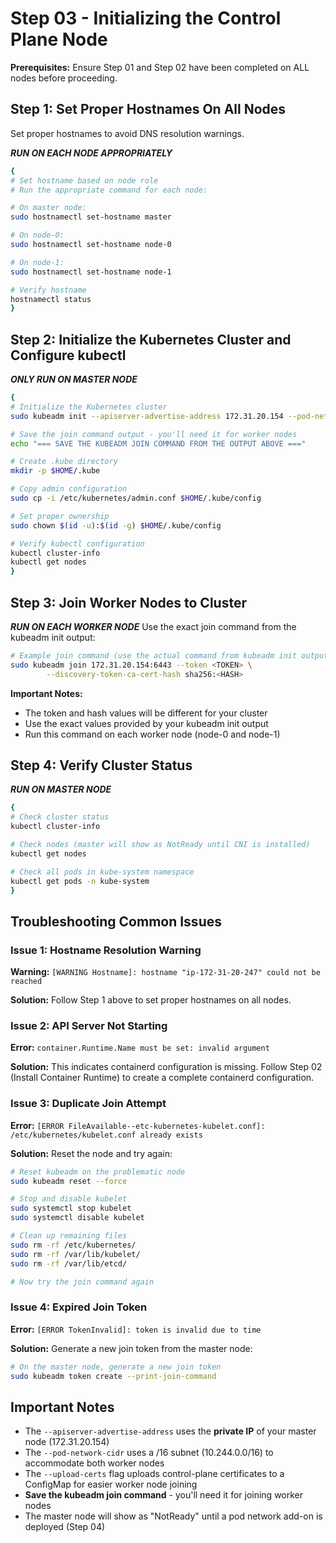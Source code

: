 # Step 03 - Initializing the Control Plane Node

**Prerequisites:** Ensure Step 01 and Step 02 have been completed on ALL nodes before proceeding.

## Step 1: Set Proper Hostnames On All Nodes
Set proper hostnames to avoid DNS resolution warnings.

***RUN ON EACH NODE APPROPRIATELY***
```bash
{
# Set hostname based on node role
# Run the appropriate command for each node:

# On master node:
sudo hostnamectl set-hostname master

# On node-0:
sudo hostnamectl set-hostname node-0

# On node-1:
sudo hostnamectl set-hostname node-1

# Verify hostname
hostnamectl status
}
```

## Step 2: Initialize the Kubernetes Cluster and Configure kubectl

***ONLY RUN ON MASTER NODE***
```bash
{
# Initialize the Kubernetes cluster
sudo kubeadm init --apiserver-advertise-address 172.31.20.154 --pod-network-cidr "10.244.0.0/16" --upload-certs

# Save the join command output - you'll need it for worker nodes
echo "=== SAVE THE KUBEADM JOIN COMMAND FROM THE OUTPUT ABOVE ==="

# Create .kube directory
mkdir -p $HOME/.kube

# Copy admin configuration
sudo cp -i /etc/kubernetes/admin.conf $HOME/.kube/config

# Set proper ownership
sudo chown $(id -u):$(id -g) $HOME/.kube/config

# Verify kubectl configuration
kubectl cluster-info
kubectl get nodes
}
```

## Step 3: Join Worker Nodes to Cluster

***RUN ON EACH WORKER NODE***
Use the exact join command from the kubeadm init output:

```bash
# Example join command (use the actual command from kubeadm init output):
sudo kubeadm join 172.31.20.154:6443 --token <TOKEN> \
        --discovery-token-ca-cert-hash sha256:<HASH>
```

**Important Notes:**
- The token and hash values will be different for your cluster
- Use the exact values provided by your kubeadm init output
- Run this command on each worker node (node-0 and node-1)











## Step 4: Verify Cluster Status

***RUN ON MASTER NODE***
```bash
{
# Check cluster status
kubectl cluster-info

# Check nodes (master will show as NotReady until CNI is installed)
kubectl get nodes

# Check all pods in kube-system namespace
kubectl get pods -n kube-system
}
```

## Troubleshooting Common Issues

### Issue 1: Hostname Resolution Warning
**Warning:** `[WARNING Hostname]: hostname "ip-172-31-20-247" could not be reached`

**Solution:** Follow Step 1 above to set proper hostnames on all nodes.

### Issue 2: API Server Not Starting
**Error:** `container.Runtime.Name must be set: invalid argument`

**Solution:** This indicates containerd configuration is missing. Follow Step 02 (Install Container Runtime) to create a complete containerd configuration.

### Issue 3: Duplicate Join Attempt
**Error:** `[ERROR FileAvailable--etc-kubernetes-kubelet.conf]: /etc/kubernetes/kubelet.conf already exists`

**Solution:** Reset the node and try again:

```bash
# Reset kubeadm on the problematic node
sudo kubeadm reset --force

# Stop and disable kubelet
sudo systemctl stop kubelet
sudo systemctl disable kubelet

# Clean up remaining files
sudo rm -rf /etc/kubernetes/
sudo rm -rf /var/lib/kubelet/
sudo rm -rf /var/lib/etcd/

# Now try the join command again
```

### Issue 4: Expired Join Token
**Error:** `[ERROR TokenInvalid]: token is invalid due to time`

**Solution:** Generate a new join token from the master node:

```bash
# On the master node, generate a new join token
sudo kubeadm token create --print-join-command
```

## Important Notes
- The `--apiserver-advertise-address` uses the **private IP** of your master node (172.31.20.154)
- The `--pod-network-cidr` uses a /16 subnet (10.244.0.0/16) to accommodate both worker nodes
- The `--upload-certs` flag uploads control-plane certificates to a ConfigMap for easier worker node joining
- **Save the kubeadm join command** - you'll need it for joining worker nodes
- The master node will show as "NotReady" until a pod network add-on is deployed (Step 04)